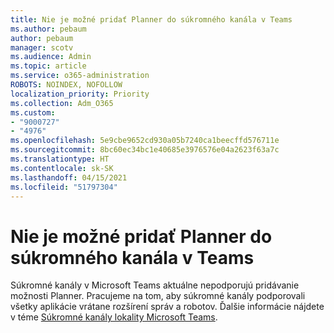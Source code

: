 ```yaml
---
title: Nie je možné pridať Planner do súkromného kanála v Teams
ms.author: pebaum
author: pebaum
manager: scotv
ms.audience: Admin
ms.topic: article
ms.service: o365-administration
ROBOTS: NOINDEX, NOFOLLOW
localization_priority: Priority
ms.collection: Adm_O365
ms.custom:
- "9000727"
- "4976"
ms.openlocfilehash: 5e9cbe9652cd930a05b7240ca1beecffd576711e
ms.sourcegitcommit: 8bc60ec34bc1e40685e3976576e04a2623f63a7c
ms.translationtype: HT
ms.contentlocale: sk-SK
ms.lasthandoff: 04/15/2021
ms.locfileid: "51797304"
---
```

# <a name="unable-to-add-planner-to-a-teams-private-channel"></a>Nie je možné pridať Planner do súkromného kanála v Teams

Súkromné kanály v Microsoft Teams aktuálne nepodporujú pridávanie možnosti Planner.  Pracujeme na tom, aby súkromné kanály podporovali všetky aplikácie vrátane rozšírení správ a robotov. Ďalšie informácie nájdete v téme [Súkromné kanály lokality Microsoft Teams](https://docs.microsoft.com/microsoftteams/private-channels#what-you-need-to-know-about-private-channels).
